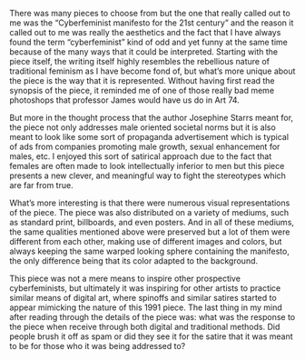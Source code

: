 There was many pieces to choose from but the one that really called out to me was the “Cyberfeminist manifesto for the 21st century” and the reason it called out to me was really the aesthetics and the fact that I have always found the term “cyberfeminist” kind of odd and yet funny at the same time because of the many ways that it could be interpreted.  Starting with the piece itself, the writing itself highly resembles the rebellious nature of traditional feminism as I have become fond of, but what’s more unique about the piece is the way that it is represented.  Without having first read the synopsis of the piece, it reminded me of one of those really bad meme photoshops that professor James would have us do in Art 74.  

But more in the thought process that the author Josephine Starrs meant for, the piece not only addresses male oriented societal norms but it is also meant to look like some sort of propaganda advertisement which is typical of ads from companies promoting male growth, sexual enhancement for males, etc.  I enjoyed this sort of satirical approach due to the fact that females are often made to look intellectually inferior to men but this piece presents a new clever, and meaningful way to fight the stereotypes which are far from true.

What’s more interesting is that there were numerous visual representations of the piece.  The piece was also distributed on a variety of mediums, such as standard print, billboards, and even posters.  And in all of these mediums, the same qualities mentioned above were preserved but a lot of them were different from each other, making use of different images and colors, but always keeping the same warped looking sphere containing the manifesto, the only difference being that its color adapted to the background.  

This piece was not a mere means to inspire other prospective cyberfeminists, but ultimately it was inspiring for other artists to practice similar means of digital art, where spinoffs and similar satires started to appear mimicking the nature of this 1991 piece.  The last thing in my mind after reading through the details of the piece was: what was the response to the piece when receive through both digital and traditional methods.  Did people brush it off as spam or did they see it for the satire that it was meant to be for those who it was being addressed to?
